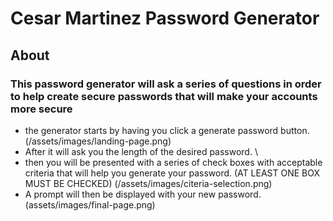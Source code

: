 # Cesar Martinez Password Generator

## About

### This password generator will ask a series of questions in order to help create secure passwords that will make your accounts more secure
* the generator starts by having you click a generate password button. (/assets/images/landing-page.png)
* After it will ask you the length of the desired password. \
* then you will be presented with a series of check boxes with acceptable criteria that will help you generate your password. (AT LEAST ONE BOX MUST BE CHECKED) (/assets/images/citeria-selection.png)
* A prompt will then be displayed with your new password. (assets/images/final-page.png)
